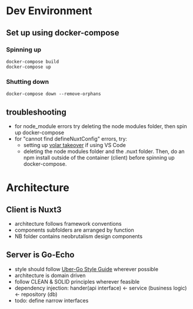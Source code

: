 # Dev Environment

## Set up using docker-compose

### Spinning up

```
docker-compose build
docker-compose up
```

### Shutting down

```
docker-compose down --remove-orphans
```

## troubleshooting

- for node_module errors try deleting the node modules folder, then spin up docker-compose
- for "cannot find defineNuxtConfig" errors, try:
  - setting up [volar takeover](https://vuejs.org/guide/typescript/overview#volar-takeover-mode) if using VS Code
  - deleting the node modules folder and the .nuxt folder. Then, do an npm install outside of the container (client) before spinning up docker-compose.

# Architecture

## Client is Nuxt3

- architecture follows framework conventions
- components subfolders are arranged by function
- NB folder contains neobrutalism design components

## Server is Go-Echo

- style should follow [Uber-Go Style Guide](https://github.com/uber-go/guide) wherever possible
- architecture is domain driven
- follow CLEAN & SOLID principles wherever feasible
- dependency injection: hander(api interface) <- service (business logic) <- repository (db)
- todo: define narrow interfaces
